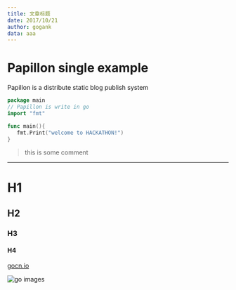 ```yaml
---
title: 文章标题
date: 2017/10/21
author: gogank
data: aaa
---
```


# Papillon single example

Papillon is a distribute static blog publish system

```go
package main
// Papillon is write in go
import "fmt"

func main(){
   fmt.Print("welcome to HACKATHON!")
}  
```

> this is some comment

---



# H1
## H2
### H3
#### H4

[gocn.io](http://https://gocn.io/)

![go images](http://chenquanme.oss-cn-shanghai.aliyuncs.com/blog/7gciq.jpeg)

